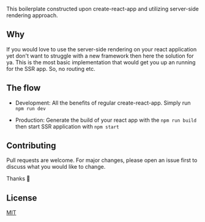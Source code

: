 This boilerplate constructed upon create-react-app and utilizing server-side rendering approach.

## Why

If you would love to use the server-side rendering on your react application yet don't want to struggle with a new framework then here the solution for ya.
This is the most basic implementation that would get you up an running for the SSR app. So, no routing etc.

## The flow

- Development: All the benefits of regular create-react-app. Simply run `npm run dev`

- Production: Generate the build of your react app with the `npm run build` then start SSR application with `npm start`

## Contributing

Pull requests are welcome. For major changes, please open an issue first to discuss what you would like to change.

Thanks :raised_hands:

## License

[MIT](<[https://choosealicense.com/licenses/mit/](https://choosealicense.com/licenses/mit/)>)
